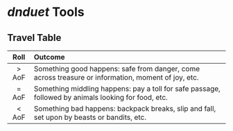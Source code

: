 # _dnduet_ Tools

## Travel Table

| Roll | Outcome |
|:---:|:--- |
| &gt; AoF | Something good happens: safe from danger, come across treasure or information, moment of joy, etc. |
| = AoF | Something middling happens: pay a toll for safe passage, followed by animals looking for food, etc.  |
| &lt; AoF | Something bad happens: backpack breaks, slip and fall, set upon by beasts or bandits, etc. |
